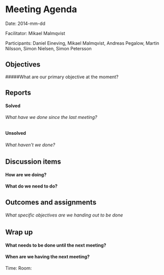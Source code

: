 # Meeting Agenda

Date: 2014-mm-dd

Facilitator: Mikael Malmqvist

Participants: Daniel Eineving, Mikael Malmqvist, Andreas Pegalow, Martin Nilsson, Simon Nielsen, Simon Petersson

## Objectives
#####What are our primary objective at the moment?

## Reports
#### Solved
###### What have we done since the last meeting?


#### Unsolved

###### What haven't we done?

## Discussion items

#### How are we doing?


#### What do we need to do?


## Outcomes and assignments

###### What specific objectives are we handing out to be done




## Wrap up 

#### What needs to be done until the next meeting?

#### When are we having the next meeting?
Time: 
Room: 